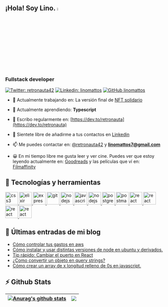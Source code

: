 ## ¡Hola! Soy Lino. <img src="https://media.giphy.com/media/hvRJCLFzcasrR4ia7z/giphy.gif" width="5%"></a>

### Fullstack developer

<!-- <h1 align="center">Hola <img src="https://media.giphy.com/media/hvRJCLFzcasrR4ia7z/giphy.gif" width="5%">, Soy Lino</h1> -->
<!-- <h3 align="center">Fullstack developer</h3> -->

[![Twitter: retronauta42](https://img.shields.io/twitter/follow/retronauta42?style=social)](https://twitter.com/retronauta42)
[![Linkedin: linomattos](https://img.shields.io/badge/-linomattos-blue?style=flat-square&logo=Linkedin&logoColor=white&link=https://www.linkedin.com/in/linomattos/)](https://www.linkedin.com/in/linomattos/)
[![GitHub linomattos](https://img.shields.io/github/followers/linomattos?label=follow&style=social)](https://github.com/linomattos)

- 🔭 Actualmente trabajando en: La versión final de [NFT solidario](https://github.com/linomattos/nft-solidario)

- 🌱 Actualmente aprendiendo: **Typescript**

- 📝 Escribo regularmente en: [https://dev.to/retronauta](https://dev.to/retronauta)

- 🤝 Sientete libre de añadirme a tus contactos en [Linkedin](https://www.linkedin.com/in/linomattos/)

- 📫 Me puedes contactar en: [@retronauta42](https://twitter.com/retronauta42) y **linomattos7@gmail.com**

- 😀 En mi tiempo libre me gusta leer y ver cine. Puedes ver que estoy leyendo actualmente en: [Goodreads](https://www.goodreads.com/user/show/42606106-lino) y las películas que ví en: [Filmaffinity](https://www.filmaffinity.com/es/userratings.php?user_id=6349893)

## 🔨 Tecnologías y herramientas

<p align="left">
<a href="https://www.w3.org/html/" target="_blank" rel="noreferrer"> <img src="https://user-images.githubusercontent.com/51467595/205905599-3f5ac496-a516-4c55-8871-d39aa8ec9990.svg" alt="css3" width="40" height="40"/> </a>
<a href="https://www.w3schools.com/css/" target="_blank" rel="noreferrer"> <img src="https://user-images.githubusercontent.com/51467595/205904094-c4970a07-a0f2-4bad-9def-8f6d73105525.svg" alt="elixir" width="40" height="40"/> </a>
<a href="https://developer.mozilla.org/en-US/docs/Web/JavaScript" target="_blank" rel="noreferrer"> <img src="https://user-images.githubusercontent.com/51467595/205904104-088a32f1-175a-4534-b69f-5a2a6dbe01a2.svg" alt="express" width="40" height="40"/> </a>
 <a href="https://git-scm.com/" target="_blank" rel="noreferrer"> <img src="https://user-images.githubusercontent.com/51467595/205904073-1205a42f-412c-40fd-bad7-1e1680b95ec0.svg" alt="git" width="40" height="40"/> </a>
 <a href="https://nodejs.org" target="_blank" rel="noreferrer"> <img src="https://user-images.githubusercontent.com/51467595/205904103-fa784601-c222-4210-9ab8-acac5f44bb2f.svg" alt="nodejs" width="40" height="40"/> </a> <a href="https://expressjs.com" target="_blank" rel="noreferrer"> <img src="https://user-images.githubusercontent.com/51467595/205904109-5b890504-b3fe-456b-b5a8-6aa787f91504.svg" alt="javascript" width="40" height="40"/> </a>
 <a href="https://reactjs.org" target="_blank" rel="noreferrer"> <img src="https://user-images.githubusercontent.com/51467595/205904096-cda6fc2b-09b1-4e6f-9cf5-e406dc328073.svg" alt="nodejs" width="40" height="40"/> </a> <a href="https://chakra-ui.com/" target="_blank" rel="noreferrer"> <img src="https://user-images.githubusercontent.com/51467595/205904112-9e692133-7ded-41f9-898a-ecb60721c480.svg" alt="postgresql" width="40" height="40"/> </a>
 <a href="https://www.postgresql.org" target="_blank" rel="noreferrer"> <img src="https://user-images.githubusercontent.com/51467595/205904100-3fe6f9a4-8d37-4f5c-9754-cf5e9cc404c5.svg" alt="postman" width="40" height="40"/> </a> <a href="https://www.mongodb.com/" target="_blank" rel="noreferrer"> <img src="https://user-images.githubusercontent.com/51467595/205904099-a3a81f69-af6d-4bb0-8441-58e5483818ae.svg" alt="react" width="40" height="40"/> </a> <a href="https://postman.com" target="_blank" rel="noreferrer"> <img src="https://user-images.githubusercontent.com/51467595/205904106-41372da9-1563-4e2f-a68d-bd96bc2b6112.svg" alt="react" width="40" height="40"/> </a> <a href="https://ubuntu.com/" target="_blank" rel="noreferrer"> <img src="https://user-images.githubusercontent.com/51467595/205904107-29f1516a-bb22-40b1-8608-6b90cca7d53c.svg" alt="react" width="40" height="40"/> </a>
 <a href="https://www.vim.org/" target="_blank" rel="noreferrer"> <img src="https://user-images.githubusercontent.com/51467595/205904113-844c2b86-3fe3-444b-a803-5ea656672464.svg" alt="react" width="40" height="40"/> </a></p>

## 📖 Últimas entradas de mi blog

<!-- BLOG-POST-LIST:START -->
- [Cómo controlar tus gastos en aws](https://dev.to/retronauta/como-controlar-tus-gastos-en-aws-1ape)
- [Cómo instalar y usar distintas versiones de node en ubuntu y derivados.](https://dev.to/retronauta/como-instalar-y-usar-distintas-versiones-de-node-en-ubuntu-y-derivados-3pdm)
- [Tip rápido: Cambiar el puerto en React](https://dev.to/retronauta/tip-rapido-cambiar-el-puerto-en-react-2jhl)
- [¿Como convertir un objeto en query strings?](https://dev.to/retronauta/como-convertir-un-objeto-en-query-strings-44dg)
- [Cómo crear un array de x longitud relleno de 0s en javascript.](https://dev.to/retronauta/como-crear-un-array-de-x-longitud-relleno-de-0s-en-javascript-4i9n)
<!-- BLOG-POST-LIST:END -->

## ⚡ Github Stats

| <a href="https://github.com/linomattos/"><img align="center" src="https://github-readme-stats.vercel.app/api?username=linomattos&show_icons=true&include_all_commits=true&theme=buefy&hide_border=true" alt="Anurag's github stats" /></a> | <a href="https://github.com/linomattos/"><img align="center" src="https://github-readme-stats.vercel.app/api/top-langs/?username=linomattos&layout=compact&theme=buefy&hide_border=true" /></a> |
| ------------------------------------------------------------------------------------------------------------------------------------------------------------------------------------------------------------------------------------------ | ----------------------------------------------------------------------------------------------------------------------------------------------------------------------------------------------- |
